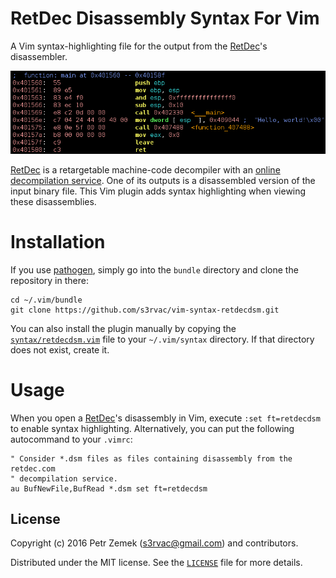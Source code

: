 RetDec Disassembly Syntax For Vim
=================================

A Vim syntax-highlighting file for the output from the
[RetDec](https://retdec.com/)'s disassembler.

![Screenshot](screenshot.png "Syntax highlighting in action.")

[RetDec](https://retdec.com/) is a retargetable machine-code decompiler with an
[online decompilation service](https://retdec.com/decompilation/). One of its
outputs is a disassembled version of the input binary file. This Vim plugin
adds syntax highlighting when viewing these disassemblies.

Installation
============

If you use [pathogen](https://github.com/tpope/vim-pathogen), simply go into
the `bundle` directory and clone the repository in there:
```
cd ~/.vim/bundle
git clone https://github.com/s3rvac/vim-syntax-retdecdsm.git
```
You can also install the plugin manually by copying the
[`syntax/retdecdsm.vim`](https://raw.githubusercontent.com/s3rvac/vim-syntax-retdecdsm/master/syntax/retdecdsm.vim)
file to your `~/.vim/syntax` directory. If that directory does not exist,
create it.

Usage
=====

When you open a [RetDec](https://retdec.com/)'s disassembly in Vim, execute
`:set ft=retdecdsm` to enable syntax highlighting. Alternatively, you can put
the following autocommand to your `.vimrc`:
```
" Consider *.dsm files as files containing disassembly from the retdec.com
" decompilation service.
au BufNewFile,BufRead *.dsm set ft=retdecdsm
```

License
-------

Copyright (c) 2016 Petr Zemek (s3rvac@gmail.com) and contributors.

Distributed under the MIT license. See the
[`LICENSE`](https://github.com/s3rvac/vim-syntax-retdecdsm/blob/master/LICENSE)
file for more details.
